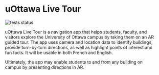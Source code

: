 # uOttawa Live Tour

![tests status](https://github.com/SEG491X-Team16/uOttawa-Live-Tour/actions/workflows/main.yml/badge.svg?branch=main)

uOttawa Live Tour is a navigation app that helps students, faculty, and visitors explore the University of Ottawa campus by taking them on an AR guided tour. The app uses camera and location data to identify buildings, provide turn-by-turn directions, as well as highlight points of interest and fun facts. It will be usable in both French and English. 

Ultimately, the app may enable students to and from any building on campus by presenting directions in AR.
